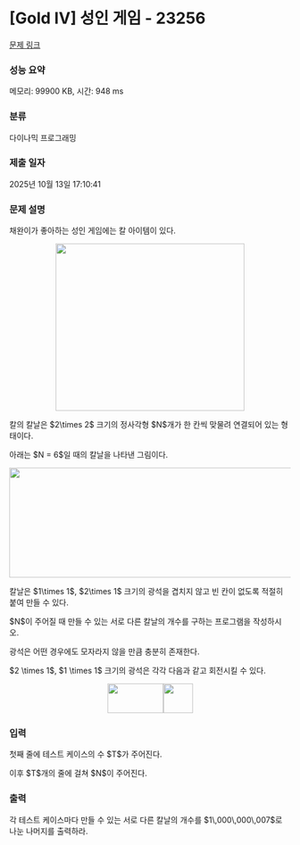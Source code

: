 # [Gold IV] 성인 게임 - 23256 

[문제 링크](https://www.acmicpc.net/problem/23256) 

### 성능 요약

메모리: 99900 KB, 시간: 948 ms

### 분류

다이나믹 프로그래밍

### 제출 일자

2025년 10월 13일 17:10:41

### 문제 설명

<p>채완이가 좋아하는 성인 게임에는 칼 아이템이 있다.</p>

<p style="text-align: center;"><img alt="" src="https://upload.acmicpc.net/3448947a-fa79-4dba-9f8f-4e564979447a/-/preview/" style="width: 338px; height: 300px;"></p>

<p>칼의 칼날은 $2\times 2$ 크기의 정사각형 $N$개가 한 칸씩 맞물려 연결되어 있는 형태이다.</p>

<p>아래는 $N = 6$일 때의 칼날을 나타낸 그림이다.</p>

<p style="text-align: center;"><img alt="" src="https://upload.acmicpc.net/a2870f41-fbc7-45b5-a548-a38a09be1e07/-/preview/" style="height: 197px; width: 600px;"></p>

<p>칼날은 $1\times 1$, $2\times 1$ 크기의 광석을 겹치지 않고 빈 칸이 없도록 적절히 붙여 만들 수 있다.</p>

<p>$N$이 주어질 때 만들 수 있는 서로 다른 칼날의 개수를 구하는 프로그램을 작성하시오.</p>

<p>광석은 어떤 경우에도 모자라지 않을 만큼 충분히 존재한다.</p>

<p>$2 \times 1$, $1 \times 1$ 크기의 광석은 각각 다음과 같고 회전시킬 수 있다.</p>

<p style="text-align: center;"><img alt="" src="https://upload.acmicpc.net/634e294f-d357-4ffc-a28b-df104c795a93/-/preview/" style="height: 53px; width: 100px;"><img alt="" src="https://upload.acmicpc.net/2cf08c6b-0245-44c2-a797-26b780168336/-/preview/" style="height: 53px; width: 53px;"></p>

### 입력 

 <p>첫째 줄에 테스트 케이스의 수 $T$가 주어진다.</p>

<p>이후 $T$개의 줄에 걸쳐 $N$이 주어진다.</p>

### 출력 

 <p>각 테스트 케이스마다 만들 수 있는 서로 다른 칼날의 개수를 $1\,000\,000\,007$로 나눈 나머지를 출력하라.</p>

